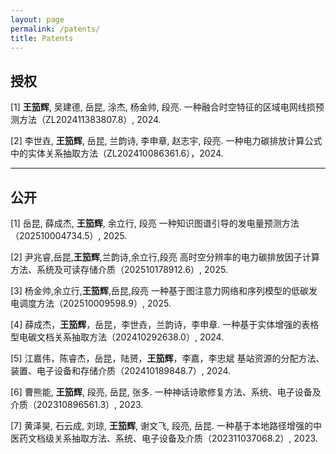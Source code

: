 ```yaml
---
layout: page
permalink: /patents/
title: Patents
---
```



## 授权

[1] **王笳辉**, 吴建德, 岳昆, 涂杰, 杨金帅, 段亮. 一种融合时空特征的区域电网线损预测方法（ZL202411383807.8）, 2024. <br>

[2] 李世垚, **王笳辉**, 岳昆, 兰韵诗, 李申章, 赵志宇, 段亮. 一种电力碳排放计算公式中的实体关系抽取方法（ZL202410086361.6），2024.

---

## 公开

[1] 岳昆, 薛成杰, **王笳辉**, 余立行, 段亮	一种知识图谱引导的发电量预测方法（202510004734.5）, 2025. <br>

[2] 尹兆睿,岳昆,**王笳辉**,兰韵诗,余立行,段亮	高时空分辨率的电力碳排放因子计算方法、系统及可读存储介质（202510178912.6）, 2025. <br>

[3] 杨金帅,余立行,**王笳辉**,岳昆,段亮	一种基于图注意力网络和序列模型的低碳发电调度方法（202510009598.9）, 2025. <br>

[4] 薛成杰，**王笳辉**，岳昆，李世垚，兰韵诗，李申章. 一种基于实体增强的表格型电碳文档关系抽取方法（202410292638.0）, 2024.

[5] 江嘉伟，陈睿杰，岳昆，陆赟，**王笳辉**，李嘉，李忠斌	基站资源的分配方法、装置、电子设备和存储介质（202410189848.7）, 2024. <br>

[6] 曹熊能, **王笳辉**, 段亮, 岳昆, 张多. 一种神话诗歌修复方法、系统、电子设备及介质（202310896561.3）, 2023. <br>

[7] 黄泽昊, 石云成, 刘琼, **王笳辉**, 谢文飞, 段亮, 岳昆. 一种基于本地路径增强的中医药文档级关系抽取方法、系统、电子设备及介质（202311037068.2）, 2023. <br>




